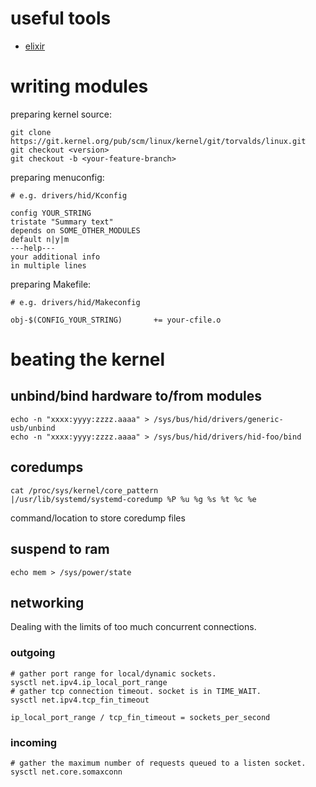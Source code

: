 # useful tools

* [elixir](http://elixir.free-electrons.com/linux/latest/source)

# writing modules

preparing kernel source:

    git clone https://git.kernel.org/pub/scm/linux/kernel/git/torvalds/linux.git
    git checkout <version>
    git checkout -b <your-feature-branch>

preparing menuconfig:

    # e.g. drivers/hid/Kconfig

    config YOUR_STRING
    tristate "Summary text"
    depends on SOME_OTHER_MODULES
    default n|y|m
    ---help---
    your additional info
    in multiple lines

preparing Makefile:

    # e.g. drivers/hid/Makeconfig

    obj-$(CONFIG_YOUR_STRING)		+= your-cfile.o

# beating the kernel

## unbind/bind hardware to/from modules

    echo -n "xxxx:yyyy:zzzz.aaaa" > /sys/bus/hid/drivers/generic-usb/unbind
    echo -n "xxxx:yyyy:zzzz.aaaa" > /sys/bus/hid/drivers/hid-foo/bind

## coredumps

    cat /proc/sys/kernel/core_pattern
    |/usr/lib/systemd/systemd-coredump %P %u %g %s %t %c %e

command/location to store coredump files

## suspend to ram

    echo mem > /sys/power/state

## networking

Dealing with the limits of too much concurrent connections.

### outgoing

    # gather port range for local/dynamic sockets.
    sysctl net.ipv4.ip_local_port_range
    # gather tcp connection timeout. socket is in TIME_WAIT.
    sysctl net.ipv4.tcp_fin_timeout

    ip_local_port_range / tcp_fin_timeout = sockets_per_second

### incoming

    # gather the maximum number of requests queued to a listen socket.
    sysctl net.core.somaxconn
